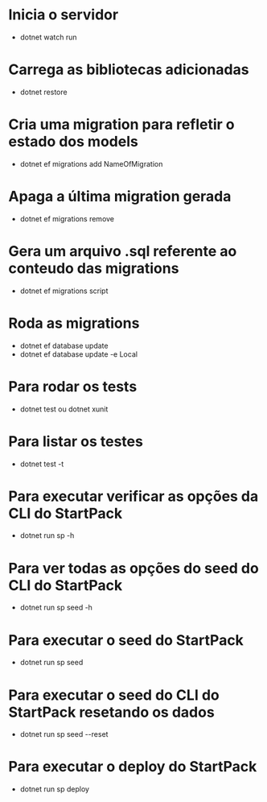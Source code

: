 # Inicia o servidor
- dotnet watch run

# Carrega as bibliotecas adicionadas
- dotnet restore

# Cria uma migration para refletir o estado dos models
- dotnet ef migrations add NameOfMigration

# Apaga a última migration gerada
- dotnet ef migrations remove

# Gera um arquivo .sql referente ao conteudo das migrations
- dotnet ef migrations script

# Roda as migrations
- dotnet ef database update
- dotnet ef database update -e Local

# Para rodar os tests
- dotnet test ou dotnet xunit

# Para listar os testes
- dotnet test -t

# Para executar verificar as opções da CLI do StartPack
- dotnet run sp -h

# Para ver todas as opções do seed do CLI do StartPack
- dotnet run sp seed -h

# Para executar o seed do StartPack
- dotnet run sp seed

# Para executar o seed do CLI do StartPack resetando os dados
- dotnet run sp seed --reset

# Para executar o deploy do StartPack
- dotnet run sp deploy